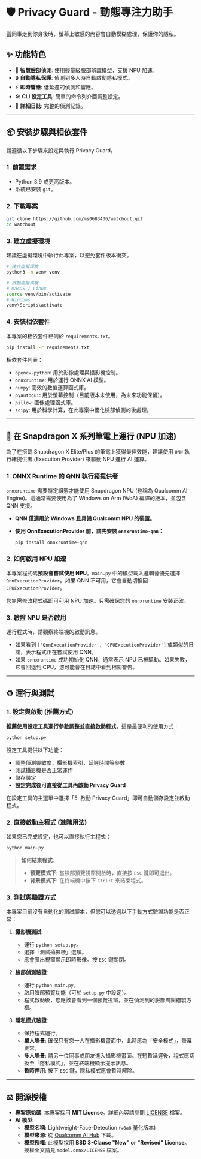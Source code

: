 # 🛡️ Privacy Guard - 動態專注力助手

當同事走到你身後時，螢幕上敏感的內容會自動模糊處理，保護你的隱私。

## ✨ 功能特色

- 🎯 **智慧臉部偵測**: 使用輕量級臉部辨識模型，支援 NPU 加速。
- 🔒 **自動隱私保護**: 偵測到多人時自動啟動隱私模式。
- ⚡ **即時響應**: 低延遲的偵測和響應。
- 🛠️ **CLI 設定工具**: 簡單的命令列介面調整設定。
- 📝 **詳細日誌**: 完整的偵測記錄。

---

## 📦 安裝步驟與相依套件

請遵循以下步驟來設定與執行 Privacy Guard。

### 1. 前置需求

- Python 3.9 或更高版本。
- 系統已安裝 `git`。

### 2. 下載專案

```bash
git clone https://github.com/ms0683436/watchout.git
cd watchout
```

### 3. 建立虛擬環境

建議在虛擬環境中執行此專案，以避免套件版本衝突。

```bash
# 建立虛擬環境
python3 -m venv venv

# 啟動虛擬環境
# macOS / Linux
source venv/bin/activate
# Windows
venv\Scripts\activate
```

### 4. 安裝相依套件

本專案的相依套件已列於 `requirements.txt`。

```bash
pip install -r requirements.txt
```

相依套件列表：

- `opencv-python`: 用於影像處理與攝影機控制。
- `onnxruntime`: 用於運行 ONNX AI 模型。
- `numpy`: 高效的數值運算函式庫。
- `pyautogui`: 用於螢幕控制（目前版本未使用，為未來功能保留）。
- `pillow`: 圖像處理函式庫。
- `scipy`: 用於科學計算，在此專案中優化臉部偵測的後處理。

---

## 🚀 在 Snapdragon X 系列筆電上運行 (NPU 加速)

為了在搭載 Snapdragon X Elite/Plus 的筆電上獲得最佳效能，建議使用 `QNN` 執行緒提供者 (Execution Provider) 來驅動 NPU 進行 AI 運算。

### 1. ONNX Runtime 的 QNN 執行緒提供者

`onnxruntime` 需要特定組態才能使用 Snapdragon NPU (也稱為 Qualcomm AI Engine)。這通常需要使用為了 Windows on Arm (WoA) 編譯的版本，並包含 QNN 支援。

- **QNN 僅適用於 Windows 且具備 Qualcomm NPU 的裝置。**
- **使用 QnnExecutionProvider 前，請先安裝 `onnxruntime-qnn`：**

  ```bash
  pip install onnxruntime-qnn
  ```

### 2. 如何啟用 NPU 加速

本專案程式碼**預設會嘗試使用 NPU**。`main.py` 中的模型載入邏輯會優先選擇 `QnnExecutionProvider`。如果 QNN 不可用，它會自動切換回 `CPUExecutionProvider`。

您無需修改程式碼即可利用 NPU 加速。只需確保您的 `onnxruntime` 安裝正確。

### 3. 驗證 NPU 是否啟用

運行程式時，請觀察終端機的啟動訊息。

- 如果看到 `['QnnExecutionProvider', 'CPUExecutionProvider']` 或類似的日誌，表示程式正在嘗試使用 QNN。
- 如果 `onnxruntime` 成功初始化 QNN，通常表示 NPU 已被驅動。如果失敗，它會回退到 CPU，您可能會在日誌中看到相關警告。

---

## ⚙️ 運行與測試

### 1. 設定與啟動 (推薦方式)

**推薦使用設定工具進行參數調整並直接啟動程式**，這是最便利的使用方式：

```bash
python setup.py
```

設定工具提供以下功能：

- 調整偵測靈敏度、攝影機索引、延遲時間等參數
- 測試攝影機是否正常運作
- 儲存設定
- **設定完成後可直接從工具內啟動 Privacy Guard**

在設定工具的主選單中選擇「5. 啟動 Privacy Guard」即可自動儲存設定並啟動程式。

### 2. 直接啟動主程式 (進階用法)

如果您已完成設定，也可以直接執行主程式：

```bash
python main.py
```

> **如何結束程式**:
>
> - **預覽模式下**: 當臉部預覽視窗開啟時，直接按 `ESC` 鍵即可退出。
> - **背景模式下**: 在終端機中按下 `Ctrl+C` 來結束程式。

### 3. 測試與驗證方式

本專案目前沒有自動化的測試腳本，但您可以透過以下手動方式驗證功能是否正常：

1. **攝影機測試**:
    - 運行 `python setup.py`。
    - 選擇「測試攝影機」選項。
    - 應會彈出視窗顯示即時影像。按 `ESC` 鍵關閉。

2. **臉部偵測驗證**:
    - 運行 `python main.py`。
    - 啟用臉部預覽功能（可於 `setup.py` 中設定）。
    - 程式啟動後，您應該會看到一個預覽視窗，並在偵測到的臉部周圍繪製方框。

3. **隱私模式驗證**:
    - 保持程式運行。
    - **單人場景**: 確保只有您一人在攝影機畫面中，此時應為「安全模式」，螢幕正常。
    - **多人場景**: 請另一位同事或朋友進入攝影機畫面。在短暫延遲後，程式應切換至「隱私模式」，並在終端機顯示提示訊息。
    - **暫時停用**: 按下 `ESC` 鍵，隱私模式應會暫時解除。

---

## ⚖️ 開源授權

- **專案原始碼**: 本專案採用 **MIT License**。詳細內容請參閱 [LICENSE](LICENSE) 檔案。
- **AI 模型**:
  - **模型名稱**: Lightweight-Face-Detection (`w8a8` 量化版本)
  - **模型來源**: 從 [Qualcomm AI Hub](https://aihub.qualcomm.com/compute/models/face_det_lite) 下載。
  - **模型授權**: 此模型採用 **BSD 3-Clause "New" or "Revised" License**。授權全文請見 `model.onnx/LICENSE` 檔案。

